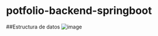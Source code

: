# potfolio-backend-springboot
##Estructura de datos
![image](https://user-images.githubusercontent.com/105992824/227803982-4f25bf60-b395-4503-9a4f-650a49c1017f.png)
